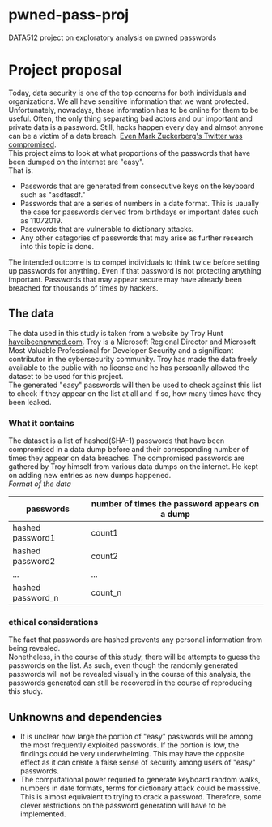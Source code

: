 # pwned-pass-proj
DATA512 project on exploratory analysis on pwned passwords

# Project proposal
Today, data security is one of the top concerns for both individuals and organizations. We all have sensitive information that we want protected. Unfortunately, nowadays, these information has to be online for them to be useful. Often, the only thing separating bad actors and our important and private data is a password. Still, hacks happen every day and almsot anyone can be a victim of a data breach. [Even Mark Zuckerberg's Twitter was compromised](https://www.theguardian.com/technology/2016/jun/06/mark-zuckerberg-hacked-on-twitter-and-pinterest).  
This project aims to look at what proportions of the passwords that have been dumped on the internet are "easy".  
That is:
- Passwords that are generated from consecutive keys on the keyboard such as "asdfasdf."
- Passwords that are a series of numbers in a date format. This is uaually the case for passwords derived from birthdays or important dates such as 11072019.
- Passwords that are vulnerable to dictionary attacks.
- Any other categories of passwords that may arise as further research into this topic is done.

The intended outcome is to compel individuals to think twice before setting up passwords for anything. Even if that password is not protecting anything important. Passwords that may appear secure may have already been breached for thousands of times by hackers.

## The data
The data used in this study is taken from a website by Troy Hunt [haveibeenpwned.com](https://haveibeenpwned.com/Passwords). Troy is a  Microsoft Regional Director and Microsoft Most Valuable Professional for Developer Security and a significant contributor in the cybersecurity community. Troy has made the data freely available to the public with no license and he has persoanlly allowed the dataset to be used for this project.  
The generated "easy" passwords will then be used to check against this list to check if they appear on the list at all and if so, how many times have they been leaked.

### What it contains
The dataset is a list of hashed(SHA-1) passwords that have been compromised in a data dump before and their corresponding number of times they appear on data breaches. The compromised passwords are gathered by Troy himself from various data dumps on the internet. He kept on adding new entries as new dumps happened.  
_Format of the data_ 

|passwords|number of times the password appears on a dump|
|----|----|
|hashed password1|count1|
|hashed password2|count2|
|...|...|
|hashed password_n|count_n|

### ethical considerations
The fact that passwords are hashed prevents any personal information from being revealed.  
Nonetheless, in the course of this study, there will be attempts to guess the passwords on the list. As such, even though the randomly generated passwords will not be revealed visually in the course of this analysis, the passwords generated can still be recovered in the course of reproducing this study.

## Unknowns and dependencies
- It is unclear how large the portion of "easy" passwords will be among the most frequently exploited passwords. If the portion is low, the findings could be very underwhelming. This may have the opposite effect as it can create a false sense of security among users of "easy" passwords.
- The computational power requried to generate keyboard random walks, numbers in date formats, terms for dictionary attack could be masssive. This is almost equivalent to trying to crack a password. Therefore, some clever restrictions on the password generation will have to be implemented.
